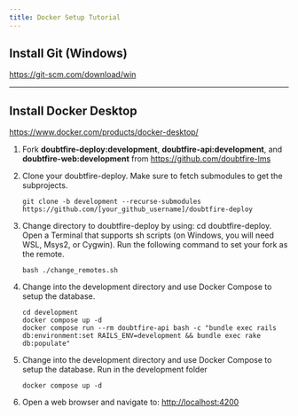 ```yaml
---
title: Docker Setup Tutorial
---
```


## Install Git (Windows)

<https://git-scm.com/download/win>

---

## Install Docker Desktop

<https://www.docker.com/products/docker-desktop/>

1. Fork **doubtfire-deploy:development**, **doubtfire-api:development**, and
   **doubtfire-web:development** from <https://github.com/doubtfire-lms>
2. Clone your doubtfire-deploy. Make sure to fetch submodules to get the subprojects.

   ```console
   git clone -b development --recurse-submodules https://github.com/[your_github_username]/doubtfire-deploy
   ```

3. Change directory to doubtfire-deploy by using: cd doubtfire-deploy. Open a Terminal that supports
   sh scripts (on Windows, you will need WSL, Msys2, or Cygwin). Run the following command to set
   your fork as the remote.

   ```console
   bash ./change_remotes.sh
   ```

4. Change into the development directory and use Docker Compose to setup the database.

   ```console
   cd development
   docker compose up -d
   docker compose run --rm doubtfire-api bash -c "bundle exec rails db:environment:set RAILS_ENV=development && bundle exec rake db:populate"
   ```

5. Change into the development directory and use Docker Compose to setup the database. Run in the
   development folder

   ```console
   docker compose up -d
   ```

6. Open a web browser and navigate to: <http://localhost:4200>
